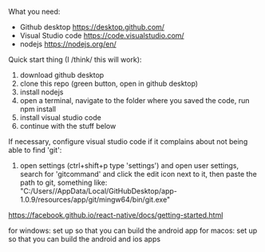 What you need:
 * Github desktop https://desktop.github.com/
 * Visual Studio code https://code.visualstudio.com/
 * nodejs https://nodejs.org/en/
 
 Quick start thing (I /think/ this will work):
 1. download github desktop
 2. clone this repo (green button, open in github desktop)
 3. install nodejs
 4. open a terminal, navigate to the folder where you saved the code, run npm install
 5. install visual studio code
 6. continue with the stuff below

 If necessary, configure visual studio code if it complains about not being able to find 'git':
 1. open settings (ctrl+shift+p type 'settings') and open user settings, search for 'gitcommand' and click the edit icon next to it, then paste the path to git, something like: "C:/Users/<your user>/AppData/Local/GitHubDesktop/app-1.0.9/resources/app/git/mingw64/bin/git.exe"
 
https://facebook.github.io/react-native/docs/getting-started.html

for windows: set up so that you can build the android app
for macos: set up so that you can build the android and ios apps

